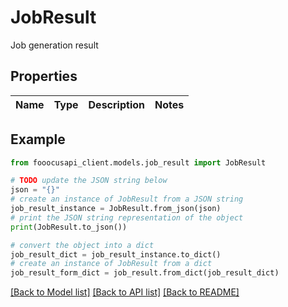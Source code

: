# JobResult

Job generation result

## Properties

Name | Type | Description | Notes
------------ | ------------- | ------------- | -------------

## Example

```python
from fooocusapi_client.models.job_result import JobResult

# TODO update the JSON string below
json = "{}"
# create an instance of JobResult from a JSON string
job_result_instance = JobResult.from_json(json)
# print the JSON string representation of the object
print(JobResult.to_json())

# convert the object into a dict
job_result_dict = job_result_instance.to_dict()
# create an instance of JobResult from a dict
job_result_form_dict = job_result.from_dict(job_result_dict)
```
[[Back to Model list]](../README.md#documentation-for-models) [[Back to API list]](../README.md#documentation-for-api-endpoints) [[Back to README]](../README.md)


